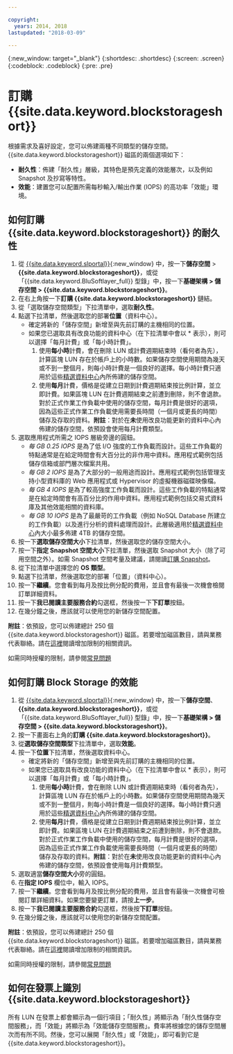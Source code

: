 ```yaml
---

copyright:
  years: 2014, 2018
lastupdated: "2018-03-09"

---
```

{:new_window: target="_blank"}
{:shortdesc: .shortdesc}
{:screen: .screen}
{:codeblock: .codeblock}
{:pre: .pre}

# 訂購 {{site.data.keyword.blockstorageshort}}

根據需求及喜好設定，您可以佈建兩種不同類型的儲存空間。{{site.data.keyword.blockstorageshort}} 磁區的兩個選項如下： 

- **耐久性**：佈建「耐久性」層級，其特色是預先定義的效能層次，以及例如 Snapshot 及抄寫等特性。 
- **效能**：建置您可以配置所需每秒輸入/輸出作業 (IOPS) 的高功率「效能」環境。

## 如何訂購 {{site.data.keyword.blockstorageshort}} 的耐久性

1. 從 [{{site.data.keyword.slportal}}](https://control.softlayer.com/){:new_window} 中，按一下**儲存空間** > **{{site.data.keyword.blockstorageshort}}**，或從「{{site.data.keyword.BluSoftlayer_full}} 型錄」中，按一下**基礎架構 > 儲存空間 > {{site.data.keyword.blockstorageshort}}**。
2. 在右上角按一下**訂購 {{site.data.keyword.blockstorageshort}}** 鏈結。
3. 從「選取儲存空間類型」下拉清單中，選取**耐久性**。
4. 點選下拉清單，然後選取您的部署**位置**（資料中心）。
   - 確定將新的「儲存空間」新增至與先前訂購的主機相同的位置。
   - 如果您已選取具有改良功能的資料中心（在下拉清單中會以 * 表示），則可以選擇「每月計費」或「每小時計費」。 
     1. 使用**每小時**計費，會在刪除 LUN 或計費週期結束時（看何者為先），計算區塊 LUN 存在於帳戶上的小時數。如果儲存空間使用期間為幾天或不到一整個月，則每小時計費是一個良好的選擇。每小時計費只適用於這些[精選資料中心](new-ibm-block-and-file-storage-location-and-features.html)內所佈建的儲存空間。 
     2. 使用**每月**計費，價格是從建立日期到計費週期結束按比例計算，並立即計費。如果區塊 LUN 在計費週期結束之前遭到刪除，則不會退款。對於正式作業工作負載中使用的儲存空間，每月計費是很好的選項，因為這些正式作業工作負載使用需要長時間（一個月或更長的時間）儲存及存取的資料。**附註**：對於在**未**使用改良功能更新的資料中心內佈建的儲存空間，依預設會使用每月計費類型。
5. 選取應用程式所需之 IOPS 層級旁邊的圓鈕。
    - *每 GB 0.25 IOPS* 是為了低 I/O 強度的工作負載而設計。這些工作負載的特點通常是在給定時間會有大百分比的非作用中資料。應用程式範例包括儲存信箱或部門層次檔案共用。
    - *每 GB 2 IOPS* 是為了大部分的一般用途而設計。應用程式範例包括管理支持小型資料庫的 Web 應用程式或 Hypervisor 的虛擬機器磁碟映像檔。
    - *每 GB 4 IOPS* 是為了較高強度工作負載而設計。這些工作負載的特點通常是在給定時間會有高百分比的作用中資料。應用程式範例包括交易式資料庫及其他效能相關的資料庫。
    - *每 GB 10 IOPS* 是為了最嚴苛的工作負載（例如 NoSQL Database 所建立的工作負載）以及進行分析的資料處理而設計。此層級適用於[精選資料中心](new-ibm-block-and-file-storage-location-and-features.html)內大小最多佈建 4TB 的儲存空間。
6. 按一下**選取儲存空間大小**下拉清單，然後選取您的儲存空間大小。
7. 按一下**指定 Snapshot 空間大小**下拉清單，然後選取 Snapshot 大小（除了可用空間之外）。如需 Snapshot 空間考量及建議，請閱讀[訂購 Snapshot](ordering-snapshots.html)。
8. 從下拉清單中選擇您的 **OS 類型**。
9. 點選下拉清單，然後選取您的部署「位置」（資料中心）。
10. 按一下**繼續**。您會看到每月及按比例分配的費用，並且會有最後一次機會檢閱訂單詳細資料。
11. 按一下**我已閱讀主要服務合約**勾選框，然後按一下**下訂單**按鈕。
12. 在幾分鐘之後，應該就可以使用您的新儲存空間配置。

**附註**：依預設，您可以佈建總計 250 個 {{site.data.keyword.blockstorageshort}} 磁區。若要增加磁區數目，請與業務代表聯絡。請在[這裡](managing-storage-limits.html)閱讀增加限制的相關資訊。

如需同時授權的限制，請參閱[常見問題](BlockStorageFAQ.html)
 
## 如何訂購 Block Storage 的效能

1. 從 [{{site.data.keyword.slportal}}](https://control.softlayer.com/){:new_window} 中，按一下**儲存空間**、**{{site.data.keyword.blockstorageshort}}**，或從「{{site.data.keyword.BluSoftlayer_full}} 型錄」中，按一下**基礎架構 > 儲存空間 > {{site.data.keyword.blockstorageshort}}**。
2. 按一下畫面右上角的**訂購 {{site.data.keyword.blockstorageshort}}**。
3. 從**選取儲存空間類型**下拉清單中，選取**效能**。
4. 按一下**位置**下拉清單，然後選取資料中心。
   - 確定將新的「儲存空間」新增至與先前訂購的主機相同的位置。
   - 如果您已選取具有改良功能的資料中心（在下拉清單中會以 * 表示），則可以選擇「每月計費」或「每小時計費」。 
     1. 使用**每小時**計費，會在刪除 LUN 或計費週期結束時（看何者為先），計算區塊 LUN 存在於帳戶上的小時數。如果儲存空間使用期間為幾天或不到一整個月，則每小時計費是一個良好的選擇。每小時計費只適用於這些[精選資料中心](new-ibm-block-and-file-storage-location-and-features.html)內所佈建的儲存空間。 
     2. 使用**每月**計費，價格是從建立日期到計費週期結束按比例計算，並立即計費。如果區塊 LUN 在計費週期結束之前遭到刪除，則不會退款。對於正式作業工作負載中使用的儲存空間，每月計費是很好的選項，因為這些正式作業工作負載使用需要長時間（一個月或更長的時間）儲存及存取的資料。**附註**：對於在**未**使用改良功能更新的資料中心內佈建的儲存空間，依預設會使用每月計費類型。
5. 選取適當**儲存空間大小**旁的圓鈕。
6. 在**指定 IOPS** 欄位中，輸入 IOPS。
7. 按一下**繼續**。您會看到每月及按比例分配的費用，並且會有最後一次機會可檢閱訂單詳細資料。如果您要變更訂單，請按**上一步**。
8. 按一下**我已閱讀主要服務合約**勾選框，然後按**下訂單**按鈕。
9. 在幾分鐘之後，應該就可以使用您的新儲存空間配置。

**附註**：依預設，您可以佈建總計 250 個 {{site.data.keyword.blockstorageshort}} 磁區。若要增加磁區數目，請與業務代表聯絡。請在[這裡](managing-storage-limits.html)閱讀增加限制的相關資訊。

如需同時授權的限制，請參閱[常見問題](BlockStorageFAQ.html)

## 如何在發票上識別 {{site.data.keyword.blockstorageshort}}

所有 LUN 在發票上都會顯示為一個行項目；「耐久性」將顯示為「耐久性儲存空間服務」，而「效能」將顯示為「效能儲存空間服務」。費率將根據您的儲存空間層次而有所不同。然後，您可以展開「耐久性」或「效能」，即可看到它是 {{site.data.keyword.blockstorageshort}}。
